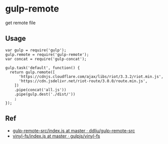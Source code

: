 # gulp-remote
get remote file


## Usage

```
var gulp = require('gulp');
gulp.remote = require('gulp-remote');
var concat = require('gulp-concat');

gulp.task('default', function() {
  return gulp.remote([
      'https://cdnjs.cloudflare.com/ajax/libs/riot/3.3.2/riot.min.js',
      'https://cdn.jsdelivr.net/riot-route/3.0.0/route.min.js',
    ])
    .pipe(concat('all.js'))
    .pipe(gulp.dest('./dist/'))
    ;
});
```

## Ref

- [gulp-remote-src/index.js at master · ddliu/gulp-remote-src](https://github.com/ddliu/gulp-remote-src/blob/master/index.js)
- [vinyl-fs/index.js at master · gulpjs/vinyl-fs](https://github.com/gulpjs/vinyl-fs/blob/master/lib/src/index.js)


